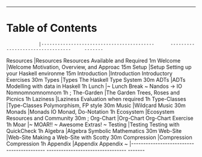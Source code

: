 ----

# Table of Contents

<div id="toc" class="important">

<!-- Note: This is a special file that determines the order of the chapters                  -->
<!--       The lefthand column refers to the filename of the chapter in 'resources/markdown' -->
<!--       This column is removed before the markdown is processed for the table of contents -->
<!--       ';' is a comment                                                                  -->

                |------------------------------------------      ---------------------------------     -------
Resources       |[Resources](#required-resources)                Resources Available and Required      1m
Welcome         |[Welcome](#welcome)                             Motivation, Overview, and Approac     15m
Setup           |[Setup](#setup)                                 Setting up your Haskell environme     15m
Introduction    |[Introduction](#introduction)                   Introductory Exercises                30m
Types           |[Types](#types)                                 The Haskell Type System               30m
ADTs            |[ADTs](#adts-algebraic-data-types)              Modelling with data in Haskell        1h
Lunch           |[~ Lunch Break ~](#lunch-break)                 Nandos -> IO Nomnomnomnomnom          1h
; The-Garden    |[The Garden](#the-garden)                       Trees, Roses and Picnics              1h
Laziness        |[Laziness](#laziness)                           Evaluation when required              1h
Type-Classes    |[Type-Classes](#typeclasses)                    Polymorphism, FP style                30m
Music           |[Wildcard](#music)                              Music                                 30m
Monads          |[Monads](#monads)                               IO Monad, Do-Notation                 1h
Ecosystem       |[Ecosystem](#ecosystem)                         Resources and Community               30m
; Org-Chart     |[Org-Chart](#org-chart)                         Org-Chart Exercise                    1h
Moar            |[~ MOAR!! ~](#moar)                             Awesome Extras!                       ~
Testing         |[Testing](#testing)                             Testing with QuickCheck               1h
Algebra         |[Algebra](#symbolic-differentiation)            Symbolic Mathematics                  30m
Web-Site        |[Web-Site](#website)                            Making a Web-Site with Scotty         30m
Compression     |[Compression](#compression)                     Compression                           1h
Appendix        |[Appendix](#appendix)                           Appendix                              ~
                |------------------------------------------      ---------------------------------     -------

</div>

